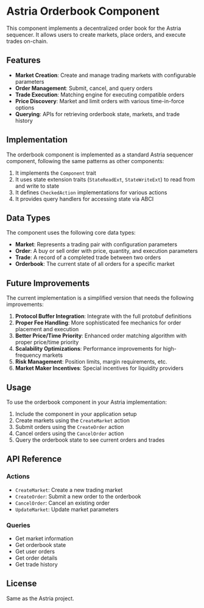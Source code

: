 # Astria Orderbook Component

This component implements a decentralized order book for the Astria sequencer. It allows users to create markets, place orders, and execute trades on-chain.

## Features

- **Market Creation**: Create and manage trading markets with configurable parameters
- **Order Management**: Submit, cancel, and query orders
- **Trade Execution**: Matching engine for executing compatible orders
- **Price Discovery**: Market and limit orders with various time-in-force options
- **Querying**: APIs for retrieving orderbook state, markets, and trade history

## Implementation

The orderbook component is implemented as a standard Astria sequencer component, following the same patterns as other components:

1. It implements the `Component` trait
2. It uses state extension traits (`StateReadExt`, `StateWriteExt`) to read from and write to state
3. It defines `CheckedAction` implementations for various actions
4. It provides query handlers for accessing state via ABCI

## Data Types

The component uses the following core data types:

- **Market**: Represents a trading pair with configuration parameters
- **Order**: A buy or sell order with price, quantity, and execution parameters
- **Trade**: A record of a completed trade between two orders
- **Orderbook**: The current state of all orders for a specific market

## Future Improvements

The current implementation is a simplified version that needs the following improvements:

1. **Protocol Buffer Integration**: Integrate with the full protobuf definitions
2. **Proper Fee Handling**: More sophisticated fee mechanics for order placement and execution
3. **Better Price/Time Priority**: Enhanced order matching algorithm with proper price/time priority
4. **Scalability Optimizations**: Performance improvements for high-frequency markets
5. **Risk Management**: Position limits, margin requirements, etc.
6. **Market Maker Incentives**: Special incentives for liquidity providers

## Usage

To use the orderbook component in your Astria implementation:

1. Include the component in your application setup
2. Create markets using the `CreateMarket` action
3. Submit orders using the `CreateOrder` action
4. Cancel orders using the `CancelOrder` action
5. Query the orderbook state to see current orders and trades

## API Reference

### Actions
- `CreateMarket`: Create a new trading market
- `CreateOrder`: Submit a new order to the orderbook
- `CancelOrder`: Cancel an existing order
- `UpdateMarket`: Update market parameters

### Queries
- Get market information
- Get orderbook state
- Get user orders
- Get order details
- Get trade history

## License

Same as the Astria project.